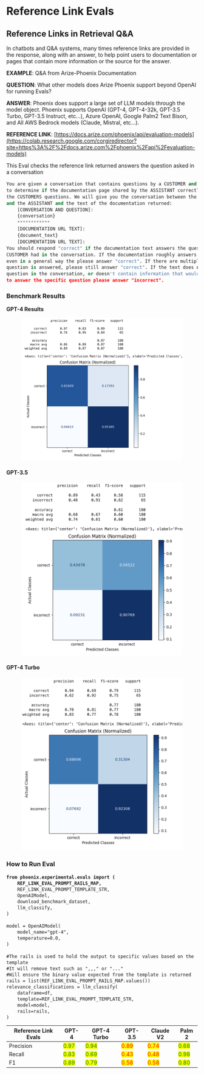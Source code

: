 # Reference Link Evals

## Reference Links in Retrieval Q\&A

In chatbots and Q\&A systems, many times reference links are provided in the response, along with an answer, to help point users to documentation or pages that contain more information or the source for the answer.

**EXAMPLE**: Q\&A from Arize-Phoenix Documentation

**QUESTION**: What other models does Arize Phoenix support beyond OpenAI for running Evals?

**ANSWER**: Phoenix does support a large set of LLM models through the model object. Phoenix supports OpenAI (GPT-4, GPT-4-32k, GPT-3.5 Turbo, GPT-3.5 Instruct, etc...), Azure OpenAI, Google Palm2 Text Bison, and All AWS Bedrock models (Claude, Mistral, etc...).

**REFERENCE LINK**: [https://docs.arize.com/phoenix/api/evaluation-models](https://colab.research.google.com/corgiredirector?site=https%3A%2F%2Fdocs.arize.com%2Fphoenix%2Fapi%2Fevaluation-models)

This Eval checks the reference link returned answers the question asked in a conversation

```python
You are given a conversation that contains questions by a CUSTOMER and you are trying
to determine if the documentation page shared by the ASSISTANT correctly answers
the CUSTOMERS questions. We will give you the conversation between the customer
and the ASSISTANT and the text of the documentation returned:
    [CONVERSATION AND QUESTION]:
    {conversation}
    ************
    [DOCUMENTATION URL TEXT]:
    {document_text}
    [DOCUMENTATION URL TEXT]:
You should respond "correct" if the documentation text answers the question the
CUSTOMER had in the conversation. If the documentation roughly answers the question
even in a general way the please answer "correct". If there are multiple questions and a single
question is answered, please still answer "correct". If the text does not answer the
question in the conversation, or doesn't contain information that would allow you
to answer the specific question please answer "incorrect".
```

### Benchmark Results

**GPT-4 Results**

<figure><img src="../../.gitbook/assets/GPT-4 Ref Evals (3).png" alt=""><figcaption></figcaption></figure>

#### GPT-3.5&#x20;



<figure><img src="../../.gitbook/assets/GPT-3.5 Ref Link (1).png" alt="" width="563"><figcaption></figcaption></figure>

#### GPT-4 Turbo



<figure><img src="../../.gitbook/assets/GPT-4 Turbo Ref link.png" alt="" width="563"><figcaption></figcaption></figure>

### How to Run Eval

<pre class="language-python"><code class="lang-python"><strong>from phoenix.experimental.evals import (
</strong><strong>    REF_LINK_EVAL_PROMPT_RAILS_MAP,
</strong>    REF_LINK_EVAL_PROMPT_TEMPLATE_STR,
    OpenAIModel,
    download_benchmark_dataset,
    llm_classify,
)

model = OpenAIModel(
    model_name="gpt-4",
    temperature=0.0,
)

#The rails is used to hold the output to specific values based on the template
#It will remove text such as ",,," or "..."
#Will ensure the binary value expected from the template is returned
rails = list(REF_LINK_EVAL_PROMPT_RAILS_MAP.values())
relevance_classifications = llm_classify(
    dataframe=df,
    template=REF_LINK_EVAL_PROMPT_TEMPLATE_STR,
    model=model,
    rails=rails,
)
</code></pre>

| Reference Link Evals | GPT-4                                  | GPT-4 Turbo                            | GPT-3.5                              | Claude V2                            | Palm 2                                 |
| -------------------- | -------------------------------------- | -------------------------------------- | ------------------------------------ | ------------------------------------ | -------------------------------------- |
| Precision            | <mark style="color:green;">0.97</mark> | <mark style="color:green;">0.94</mark> | <mark style="color:red;">0.89</mark> | <mark style="color:red;">0.74</mark> | <mark style="color:green;">0.68</mark> |
| Recall               | <mark style="color:green;">0.83</mark> | <mark style="color:green;">0.69</mark> | <mark style="color:red;">0.43</mark> | <mark style="color:red;">0.48</mark> | <mark style="color:green;">0.98</mark> |
| F1                   | <mark style="color:green;">0.89</mark> | <mark style="color:green;">0.79</mark> | <mark style="color:red;">0.58</mark> | <mark style="color:red;">0.58</mark> | <mark style="color:green;">0.80</mark> |
